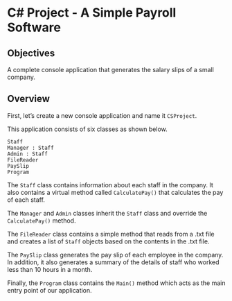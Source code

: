 ﻿# C# Project - A Simple Payroll Software

## <a name="1"></a>Objectives

A complete console application that generates the salary slips of a small company.

## <a name="2"></a>Overview

First, let’s create a new console application and name it `CSProject`.

This application consists of six classes as shown below.
```
Staff
Manager : Staff
Admin : Staff
FileReader
PaySlip
Program
```
The `Staff` class contains information about each staff in the company. It also contains a virtual method called `CalculatePay()` that calculates the pay of each staff.

The `Manager` and `Admin` classes inherit the `Staff` class and override the `CalculatePay()` method.

The `FileReader` class contains a simple method that reads from a .txt file and creates a list of `Staff` objects based on the contents in the .txt file.

The `PaySlip` class generates the pay slip of each employee in the company. In addition, it also generates a summary of the details of staff who worked less than 10 hours in a month.

Finally, the `Program` class contains the `Main()` method which acts as the main entry point of our application.

